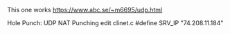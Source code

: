 This one works
https://www.abc.se/~m6695/udp.html

Hole Punch: UDP NAT Punching
edit clinet.c
#define SRV_IP "74.208.11.184"
